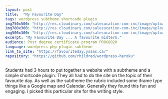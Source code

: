 ```yaml
---
layout: post
title:  "My Favourite Day"
tags: wordpress subtheme shortcode plugin
img750x500: "http://res.cloudinary.com/salesucation-com-inc/image/upload/v1523138760/FavouriteDay750x500_pdni4p.png"
img700x300: "http://res.cloudinary.com/salesucation-com-inc/image/upload/v1523138736/FavouriteDay700x300_yyakkn.png"
img500x300: "http://res.cloudinary.com/salesucation-com-inc/image/upload/v1523138736/FavouriteDay500x300_x5rfk3.png"
excerpt: "My Favourite Day ... A favourite midterm."
audience: Post degree certificate program PROG8020
language: wordpress php plugin subtheme
link_to_site: "https://favouriteday.ysaas.ca/"
repository: "https://github.com/rhildred/wordpress-heroku"
---
```


Students had 3 hours to put together a website with a subtheme and a simple shortcode plugin. They all had to do the site on the topic of their favourite day. As well as the subtheme the rubric included some iframe type things like a Google map and Calendar. Generally they found this fun and engaging. I picked this particular site for the writing style. 
